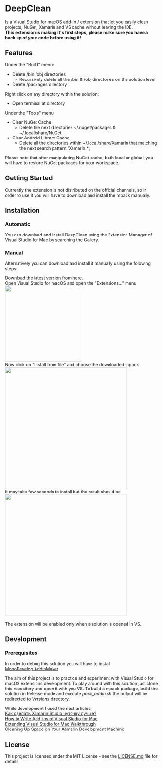 # DeepClean

Is a Visual Studio for macOS add-in / extension that let you easily clean projects, NuGet, Xamarin and VS cache without leaving the IDE.<br/>
**This extension is making it's first steps, please make sure you have a back up of your code before using it!**

## Features

Under the "Build" menu:
* Delete /bin /obj directories
    * Recursively delete all the /bin & /obj directories on the solution level
* Delete /packages directory

Right click on any directory within the solution:
* Open terminal at directory

Under the "Tools" menu:
* Clear NuGet Cache
    * Delete the next directories ~/.nuget/packages & ~/.local/share/NuGet
* Clear Android Library Cache
    * Delete all the directories within ~/.local/share/Xamarin that matching the next search pattern 'Xamarin.*;

Please note that after manipulating NuGet cache, both local or global, you will have to restore NuGet packages for your workspace.

## Getting Started

Currently the extension is not distributed on the official channels, so in order to use it you will have to download and install the mpack manually.

## Installation

### Automatic

You can download and install DeepClean using the Extension Manager of Visual Studio for Mac by searching the Gallery.

### Manual

Alternatively you can download and install it manually using the folowing steps:

Download the latest version from [here](https://github.com/yuv4ik/vsmacdeepclean/tree/master/Versions). <br/>
Open Visual Studio for macOS and open the "Extensions..." menu<br/>
<img src="https://github.com/yuv4ik/vsmacdeepclean/raw/master/Graphics/0_install.png" width="250"><br/>
Now click on "Install from file" and choose the downloaded mpack<br/>
<img src="https://github.com/yuv4ik/vsmacdeepclean/raw/master/Graphics/1_install.png" width="400"><br/>
It may take few seconds to install but the result should be<br/>
<img src="https://github.com/yuv4ik/vsmacdeepclean/raw/master/Graphics/2_install.png" width="400"><br/>
<br/>
The extension will be enabled only when a solution is opened in VS.

## Development

### Prerequisites
In order to debug this solution you will have to install [MonoDevelop.AddinMaker](https://github.com/mhutch/MonoDevelop.AddinMaker).

The aim of this project is to practice and experiment with Visual Studio for macOS extensions development.
To play around with this solution just clone this repository and open it with you VS. To build a mpack package, build the solution in Release mode and execute *pack_addin.sh* the output will be redirected to *Versions* directory.

While development I used the next articles:<br/>
[Как сделать Xamarin Studio чуточку лучше?](https://habrahabr.ru/post/256393/)<br/>
[How to Write Add-ins of Visual Studio for Mac](https://blog.lextudio.com/how-to-write-add-ins-of-visual-studio-for-mac-ee6113db5ddf)<br/>
[Extending Visual Studio for Mac Walkthrough](https://docs.microsoft.com/en-us/visualstudio/mac/extending-visual-studio-mac-walkthrough)<br/>
[Cleaning Up Space on Your Xamarin Development Machine](https://montemagno.com/cleanup-up-space-xamarin-dev-machine/)

## License

This project is licensed under the MIT License - see the [LICENSE.md](LICENSE.md) file for details
